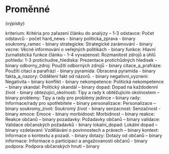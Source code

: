 # Proměnné
(*výpisky*)

kriterium: Kritéria pro zařazení článku do analýzy – 1-3
odstavce: Počet odstavců - počet
hard_news - binary
politicka_zprava - binary
soukromy_ramec - binary
strategicke: Strategické zarámování - binary
vecne: Věcné informování o veřejných politikách - binary
funkce: Hlavní žurnalistická funkce článku - 1-4
vyvazenost: Rozmanitost zdrojů a úhlů pohledu: 1-3
protichudne_hlediska: Prezentace protichůdných hledisek - binary
odborny_zdroj: Použití odborných zdrojů - binary
citace_a_prafráze: Použití citací a parafrází  - binary
pyramida: Obracená pyramida - binary
fakta_a_nazory: Oddělení fakt od názorů. - binary
negativni_vyzneni: Negativita – binary
konflikt - binary
nekompetence: Politická nekompetence – binary
skandal: Politický skandál – binary
dopad: Dopad na každodenní život - binary
obtezujici_okolnosti: Tipy a rady k obtěžujícím okolnostem – binary
problemy: Tipy a rady pro problémy jedince – binary
rady: Informace/rady pro spotřebitele – binary
personalizace: Personalizace – binary
soukromy_zivot: Soukromý život - binary
senzacnost: Senzačnost - binary
emoce: Emoce - binary
morbidnost: Morbidnost – binary
reakce: Reakce občanů – binary
pozadavky: Požadavky  občanů – binary
validace: Validace občanských požadavků -  binary
lokalni_dopad: Lokální dopad – binary
vzdelavani: Vzdělávání o povinnostech a právech – binary
kontext: Informace o kontextu a pozadí. - binary
dotazy: Dotazy od občanů – binary
informace: Informace o participaci a angažovanosti občanů - binary
podpora: Podpora občanských hnutí – binary
